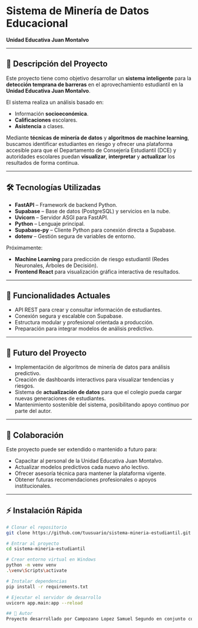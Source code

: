 # Sistema de Minería de Datos Educacional
**Unidad Educativa Juan Montalvo**

---

## 🎯 Descripción del Proyecto

Este proyecto tiene como objetivo desarrollar un **sistema inteligente** para la **detección temprana de barreras** en el aprovechamiento estudiantil en la **Unidad Educativa Juan Montalvo**.

El sistema realiza un análisis basado en:
- Información **socioeconómica**.
- **Calificaciones** escolares.
- **Asistencia** a clases.

Mediante **técnicas de minería de datos** y **algoritmos de machine learning**, buscamos identificar estudiantes en riesgo y ofrecer una plataforma accesible para que el Departamento de Consejería Estudiantil (DCE) y autoridades escolares puedan **visualizar**, **interpretar** y **actualizar** los resultados de forma continua.

---

## 🛠️ Tecnologías Utilizadas

- **FastAPI** – Framework de backend Python.
- **Supabase** – Base de datos (PostgreSQL) y servicios en la nube.
- **Uvicorn** – Servidor ASGI para FastAPI.
- **Python** – Lenguaje principal.
- **Supabase-py** – Cliente Python para conexión directa a Supabase.
- **dotenv** – Gestión segura de variables de entorno.

Próximamente:
- **Machine Learning** para predicción de riesgo estudiantil (Redes Neuronales, Árboles de Decisión).
- **Frontend React** para visualización gráfica interactiva de resultados.

---

## 🚀 Funcionalidades Actuales

- API REST para crear y consultar información de estudiantes.
- Conexión segura y escalable con Supabase.
- Estructura modular y profesional orientada a producción.
- Preparación para integrar modelos de análisis predictivo.

---

## 🔮 Futuro del Proyecto

- Implementación de algoritmos de minería de datos para análisis predictivo.
- Creación de dashboards interactivos para visualizar tendencias y riesgos.
- Sistema de **actualización de datos** para que el colegio pueda cargar nuevas generaciones de estudiantes.
- Mantenimiento sostenible del sistema, posibilitando apoyo continuo por parte del autor.

---

## 🤝 Colaboración

Este proyecto puede ser extendido o mantenido a futuro para:
- Capacitar al personal de la Unidad Educativa Juan Montalvo.
- Actualizar modelos predictivos cada nuevo año lectivo.
- Ofrecer asesoría técnica para mantener la plataforma vigente.
- Obtener futuras recomendaciones profesionales o apoyos institucionales.

---

## ⚡ Instalación Rápida

```bash
# Clonar el repositorio
git clone https://github.com/tuusuario/sistema-mineria-estudiantil.git

# Entrar al proyecto
cd sistema-mineria-estudiantil

# Crear entorno virtual en Windows
python -m venv venv
.\venv\Scripts\activate

# Instalar dependencias
pip install -r requirements.txt

# Ejecutar el servidor de desarrollo
uvicorn app.main:app --reload

## 🧠 Autor
Proyecto desarrollado por Campozano Lopez Samuel Segundo en conjunto con Vera Parrales Jonathan Marcos como parte de titulacion y como una solución innovadora para la Unidad Educativa Juan Montalvo.

